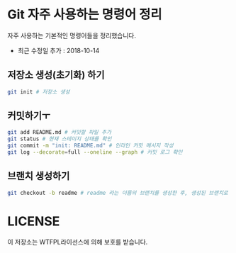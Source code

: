 # Git 자주 사용하는 명령어 정리
자주 사용하는 기본적인 명령어들을 정리했습니다.
- 최근 수정일 추가 : 2018-10-14

## 저장소 생성(초기화) 하기
```bash
git init # 저장소 생성
```
## 커밋하기ㅜ
```bash
git add README.md # 커밋할 파일 추가
git status # 현재 스테이지 상태를 확인
git commit -m "init: README.md" # 인라인 커밋 메시지 작성
git log --decorate=full --oneline --graph # 커밋 로그 확인
```
## 브랜치 생성하기
```bash
git checkout -b readme # readme 라는 이름의 브랜치를 생성한 후, 생성된 브랜치로 체크아웃
``` 
# LICENSE
이 저장소는 WTFPL라이선스에 의해 보호를 받습니다.